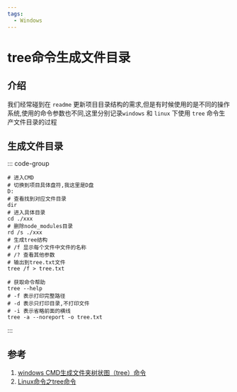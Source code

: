 ```yaml
---
tags:
  - Windows
---
```

# tree命令生成文件目录

## 介绍
我们经常碰到在 `readme` 更新项目目录结构的需求,但是有时候使用的是不同的操作系统,使用的命令参数也不同,这里分别记录`windows` 和 `linux` 下使用 `tree` 命令生产文件目录的过程

## 生成文件目录
::: code-group
```shell [windows]
# 进入CMD
# 切换到项目具体盘符,我这里是D盘
D:
# 查看找到对应文件目录
dir
# 进入具体目录
cd ./xxx
# 删除node_modules目录
rd /s ./xxx
# 生成tree结构 
# /f 显示每个文件中文件的名称
# /? 查看其他参数
# 输出到tree.txt文件
tree /f > tree.txt
```

```shell [linux]
# 获取命令帮助
tree --help
# -f 表示打印完整路径
# -d 表示只打印目录,不打印文件
# -i 表示省略前面的横线
tree -a --noreport -o tree.txt
```
:::


## 参考
1. [windows CMD生成文件夹树状图（tree）命令](https://cloud.tencent.com/developer/article/2108238)
1. [Linux命令之tree命令](https://blog.csdn.net/carefree2005/article/details/132205901)